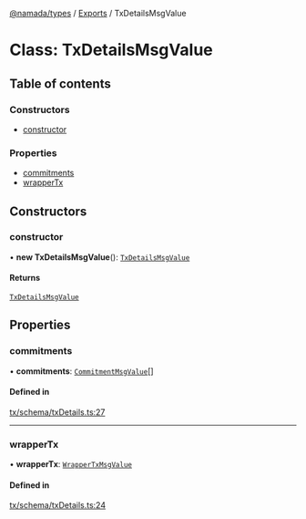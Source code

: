 [@namada/types](../README.md) / [Exports](../modules.md) / TxDetailsMsgValue

# Class: TxDetailsMsgValue

## Table of contents

### Constructors

- [constructor](TxDetailsMsgValue.md#constructor)

### Properties

- [commitments](TxDetailsMsgValue.md#commitments)
- [wrapperTx](TxDetailsMsgValue.md#wrappertx)

## Constructors

### constructor

• **new TxDetailsMsgValue**(): [`TxDetailsMsgValue`](TxDetailsMsgValue.md)

#### Returns

[`TxDetailsMsgValue`](TxDetailsMsgValue.md)

## Properties

### commitments

• **commitments**: [`CommitmentMsgValue`](CommitmentMsgValue.md)[]

#### Defined in

[tx/schema/txDetails.ts:27](https://github.com/anoma/namada-interface/blob/3f6d5c3f/packages/types/src/tx/schema/txDetails.ts#L27)

___

### wrapperTx

• **wrapperTx**: [`WrapperTxMsgValue`](WrapperTxMsgValue.md)

#### Defined in

[tx/schema/txDetails.ts:24](https://github.com/anoma/namada-interface/blob/3f6d5c3f/packages/types/src/tx/schema/txDetails.ts#L24)
